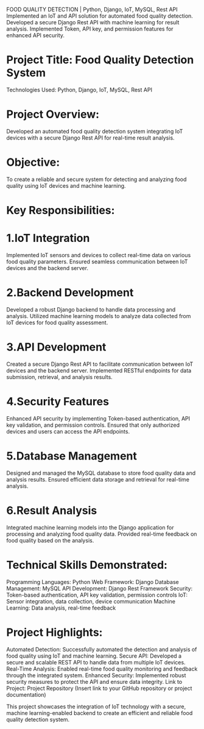 FOOD QUALITY DETECTION | Python, Django, IoT, MySQL, Rest API 
Implemented an IoT and API solution for automated food quality detection.
Developed a secure Django Rest API with machine learning for result analysis.
Implemented Token, API key, and permission features for enhanced API security.
# Project Title: Food Quality Detection System
Technologies Used: Python, Django, IoT, MySQL, Rest API

# Project Overview:
Developed an automated food quality detection system integrating IoT devices with a secure Django Rest API for real-time result analysis.

# Objective:
To create a reliable and secure system for detecting and analyzing food quality using IoT devices and machine learning.

# Key Responsibilities:

# 1.IoT Integration

Implemented IoT sensors and devices to collect real-time data on various food quality parameters.
Ensured seamless communication between IoT devices and the backend server.
# 2.Backend Development

Developed a robust Django backend to handle data processing and analysis.
Utilized machine learning models to analyze data collected from IoT devices for food quality assessment.
# 3.API Development

Created a secure Django Rest API to facilitate communication between IoT devices and the backend server.
Implemented RESTful endpoints for data submission, retrieval, and analysis results.
# 4.Security Features

Enhanced API security by implementing Token-based authentication, API key validation, and permission controls.
Ensured that only authorized devices and users can access the API endpoints.
# 5.Database Management

Designed and managed the MySQL database to store food quality data and analysis results.
Ensured efficient data storage and retrieval for real-time analysis.
# 6.Result Analysis

Integrated machine learning models into the Django application for processing and analyzing food quality data.
Provided real-time feedback on food quality based on the analysis.
# Technical Skills Demonstrated:

Programming Languages: Python
Web Framework: Django
Database Management: MySQL
API Development: Django Rest Framework
Security: Token-based authentication, API key validation, permission controls
IoT: Sensor integration, data collection, device communication
Machine Learning: Data analysis, real-time feedback
# Project Highlights:

Automated Detection: Successfully automated the detection and analysis of food quality using IoT and machine learning.
Secure API: Developed a secure and scalable REST API to handle data from multiple IoT devices.
Real-Time Analysis: Enabled real-time food quality monitoring and feedback through the integrated system.
Enhanced Security: Implemented robust security measures to protect the API and ensure data integrity.
Link to Project: Project Repository (Insert link to your GitHub repository or project documentation)

This project showcases the integration of IoT technology with a secure, machine learning-enabled backend to create an efficient and reliable food quality detection system.
